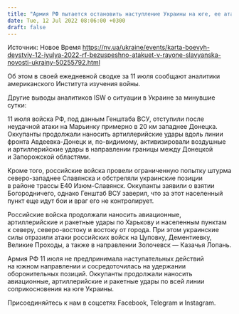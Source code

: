 ```yaml
---
title: "Армия РФ пытается остановить наступление Украины на юге, ее атаки в районе Славянска и Донецка безуспешны — карта боевых действий"
date: Tue, 12 Jul 2022 08:06:00 +0300
draft: false
---
```

Источник: Новое Время https://nv.ua/ukraine/events/karta-boevyh-deystviy-12-iyulya-2022-rf-bezuspeshno-atakuet-v-rayone-slavyanska-novosti-ukrainy-50255792.html


Об этом в своей ежедневной сводке за 11 июля сообщают аналитики американского Института изучения войны.

Другие выводы аналитиков ISW о ситуации в Украине за минувшие сутки:

11 июля войска РФ, под данным Генштаба ВСУ, отступили после неудачной атаки на Марьинку примерно в 20 км западнее Донецка. Оккупанты продолжали наносить артиллерийские удары вдоль линии фронта Авдеевка-Донецк и, по-видимому, активизировали воздушные и артиллерийские удары в направлении границы между Донецкой и Запорожской областями.

 Кроме того, российские войска провели ограниченную попытку штурма северо-западнее Славянска и обстреляли украинские позиции в районе трассы E40 Изюм-Славянск. Оккупанты заявили о взятии Богородничего, однако Генштаб ВСУ заверил, что за этот населенный пункт еще идут бои и враг его не контролирует.

Российские войска продолжали наносить авиационные, артиллерийские и ракетные удары по Харькову и населенным пунктам к северу, северо-востоку и востоку от города. При этом украинские силы отразили атаки российских войск на Цуповку, Дементиевку, Великие Проходы, а также в направлении Золочевск — Казачья Лопань.

Армия РФ 11 июля не предпринимала наступательных действий на южном направлении и сосредоточилась на удержании оборонительных позиций. Оккупанты продолжали наносить авиационные, артиллерийские и ракетные удары по всей линии соприкосновения на юге Украины.

Присоединяйтесь к нам в соцсетях Facebook, Telegram и Instagram.
